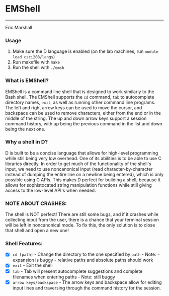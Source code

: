 # EMShell
---

Eric Marshall

### Usage
1. Make sure the D language is enabled (on the lab machines, run `module load csci208/langs`)
2. Run makefile with `make`
3. Run the shell with `./emsh`

### What is EMShell?
EMShell is a command line shell that is designed to work similarly to the Bash shell. The EMShell supports the `cd` command, `tab` to autocomplete directory names, `exit`, as well as running other command line programs. The left and right arrow keys can be used to move the cursor, and backspace can be used to remove characters, either from the end or in the middle of the string. The up and down arrow keys support a session command history, with up being the previous command in the list and down being the next one.

### Why a shell in D?
D is built to be a concise language that allows for high-level programming while still being very low overhead. One of its abilities is to be able to use C libraries directly. In order to get much of the functionality of the shell's input, we need to use noncanonical input (read character-by-character instead of dumping the entire line on a newline being entered), which is only possible using C APIs. This makes D perfect for building a shell, because it allows for sophistocated string manipulation functions while still giving access to the low-level API's when needed.

### NOTE ABOUT CRASHES:
The shell is NOT perfect! There are still some bugs, and if it crashes while collecting input from the user, there is a chance that your terminal session will be left in noncanonical mode. To fix this, the only solution is to close that shell and open a new one!

### Shell Features:

- [x] `cd [path]` - Change the directory to the one specified by `path` - Note: `~` expansion is buggy - relative paths and absolute paths should work
- [x] `exit` - Exit the shell
- [x] `tab` - Tab will present autocomplete suggestions and complete filenames when entering paths - Note: still buggy
- [x] `arrow keys/backspace` - The arrow keys and backspace allow for editing input lines and traversing through the command history for the session.